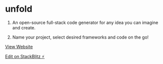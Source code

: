 # unfold

1. An open-source full-stack code generator for any idea you can imagine and create.

2. Name your project, select desired frameworks and code on the go!

[View Website](https://unfold.stackblitz.io/)

[Edit on StackBlitz ⚡️](https://stackblitz.com/edit/unfold)
